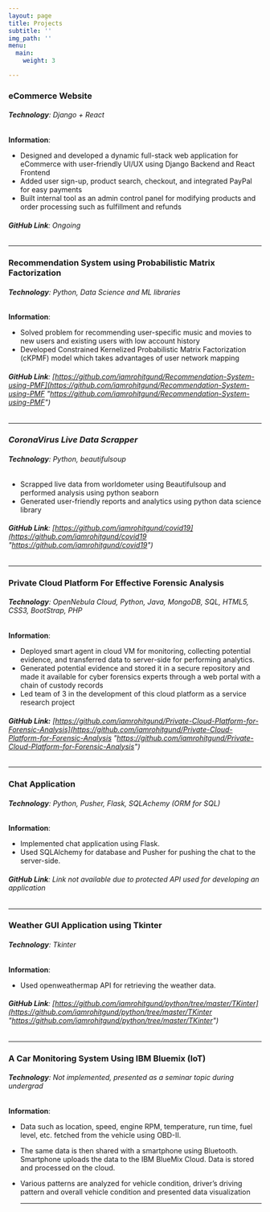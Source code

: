 ```yaml
---
layout: page
title: Projects
subtitle: ''
img_path: ''
menu:
  main:
    weight: 3

---
```

### **eCommerce Website**

###### **Technology**: Django + React

**Information**:

* Designed and developed a dynamic full-stack web application for eCommerce with user-friendly UI/UX using Django Backend and React Frontend
* Added user sign-up, product search, checkout, and integrated PayPal for easy payments
* Built internal tool as an admin control panel for modifying products and order processing such as fulfillment and refunds

###### **GitHub Link**: Ongoing

***

### **Recommendation System using Probabilistic Matrix Factorization**

###### **Technology**: Python, Data Science and ML libraries

**Information**:

* Solved problem for recommending user-specific music and movies to new users and existing users with low account history
* Developed Constrained Kernelized Probabilistic Matrix Factorization (cKPMF) model which takes advantages of user network mapping

###### **GitHub Link**: [https://github.com/iamrohitgund/Recommendation-System-using-PMF](https://github.com/iamrohitgund/Recommendation-System-using-PMF "https://github.com/iamrohitgund/Recommendation-System-using-PMF")

***

### **_CoronaVirus Live Data Scrapper_**

###### **Technology**: Python, beautifulsoup

* Scrapped live data from worldometer using Beautifulsoup and performed analysis using python seaborn
* Generated user-friendly reports and analytics using python data science library

###### **GitHub Link**: [https://github.com/iamrohitgund/covid19](https://github.com/iamrohitgund/covid19 "https://github.com/iamrohitgund/covid19")

***

### **Private Cloud Platform For Effective Forensic Analysis**

###### **Technology**: OpenNebula Cloud, Python, Java, MongoDB, SQL, HTML5, CSS3, BootStrap, PHP

**Information**:

* Deployed smart agent in cloud VM for monitoring, collecting potential evidence, and transferred data to server-side for performing analytics.
* Generated potential evidence and stored it in a secure repository and made it available for cyber forensics experts through a web portal with a chain of custody records
* Led team of 3 in the development of this cloud platform as a service research project

###### **GitHub Link:** [https://github.com/iamrohitgund/Private-Cloud-Platform-for-Forensic-Analysis](https://github.com/iamrohitgund/Private-Cloud-Platform-for-Forensic-Analysis "https://github.com/iamrohitgund/Private-Cloud-Platform-for-Forensic-Analysis")

***

### **Chat Application**

###### **Technology**: Python, Pusher, Flask, SQLAchemy (ORM for SQL)

**Information**:

* Implemented chat application using Flask.
* Used SQLAlchemy for database and Pusher for pushing the chat to the server-side.

###### **GitHub Link**:  Link not available due to protected API used for developing an application

***

### **Weather GUI Application using Tkinter**

###### **Technology**: Tkinter

**Information**:

* Used openweathermap API for retrieving the weather data.

###### **GitHub Link**:  [https://github.com/iamrohitgund/python/tree/master/TKinter](https://github.com/iamrohitgund/python/tree/master/TKinter "https://github.com/iamrohitgund/python/tree/master/TKinter")

***

### **A Car Monitoring System Using IBM Bluemix (IoT)**

###### **Technology**: Not implemented, presented as a seminar topic during undergrad

**Information**:

* Data such as location, speed, engine RPM, temperature, run time, fuel level, etc. fetched from the vehicle using OBD-II.
* The same data is then shared with a smartphone using Bluetooth. Smartphone uploads the data to the IBM BlueMix Cloud. Data is stored and processed on the cloud.
* Various patterns are analyzed for vehicle condition, driver’s driving pattern and overall vehicle condition and presented data visualization

  ***